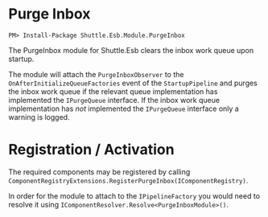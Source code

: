 # Purge Inbox

```
PM> Install-Package Shuttle.Esb.Module.PurgeInbox
```

The PurgeInbox module for Shuttle.Esb clears the inbox work queue upon startup.

The module will attach the `PurgeInboxObserver` to the `OnAfterInitializeQueueFactories` event of the `StartupPipeline` and purges the inbox work queue if the relevant queue implementation has implemented the `IPurgeQueue` interface.  If the inbox work queue implementation has *not* implemented the `IPurgeQueue` interface only a warning is logged.

# Registration / Activation

The required components may be registered by calling `ComponentRegistryExtensions.RegisterPurgeInbox(IComponentRegistry)`.

In order for the module to attach to the `IPipelineFactory` you would need to resolve it using `IComponentResolver.Resolve<PurgeInboxModule>()`.
